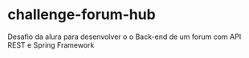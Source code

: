 # challenge-forum-hub
Desafio da alura para desenvolver o o Back-end de um forum com API REST e Spring Framework
